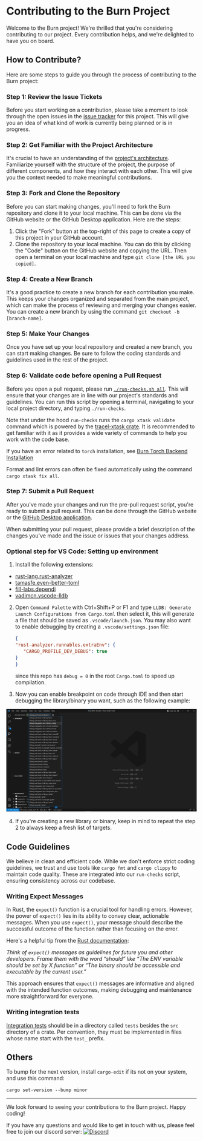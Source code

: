 # Contributing to the Burn Project

Welcome to the Burn project! We're thrilled that you're considering contributing to our project.
Every contribution helps, and we're delighted to have you on board.

## How to Contribute?

Here are some steps to guide you through the process of contributing to the Burn project:

### Step 1: Review the Issue Tickets

Before you start working on a contribution, please take a moment to look through the open issues in
the [issue tracker](https://github.com/tracel-ai/burn/issues) for this project. This will give you an
idea of what kind of work is currently being planned or is in progress.

### Step 2: Get Familiar with the Project Architecture

It's crucial to have an understanding of the [project's architecture](https://github.com/tracel-ai/burn/tree/main/contributor-book/src/project-architecture). Familiarize
yourself with the structure of the project, the purpose of different components, and how they
interact with each other. This will give you the context needed to make meaningful contributions.

### Step 3: Fork and Clone the Repository

Before you can start making changes, you'll need to fork the Burn repository and clone it to your
local machine. This can be done via the GitHub website or the GitHub Desktop application. Here are
the steps:

1. Click the "Fork" button at the top-right of this page to create a copy of this project in your
   GitHub account.
2. Clone the repository to your local machine. You can do this by clicking the "Code" button on the
   GitHub website and copying the URL. Then open a terminal on your local machine and type
   `git clone [the URL you copied]`.

### Step 4: Create a New Branch

It's a good practice to create a new branch for each contribution you make. This keeps your changes
organized and separated from the main project, which can make the process of reviewing and merging
your changes easier. You can create a new branch by using the command
`git checkout -b [branch-name]`.

### Step 5: Make Your Changes

Once you have set up your local repository and created a new branch, you can start making changes.
Be sure to follow the coding standards and guidelines used in the rest of the project.

### Step 6: Validate code before opening a Pull Request

Before you open a pull request, please run [`./run-checks.sh all`](/run-checks.sh). This
will ensure that your changes are in line with our project's standards and guidelines. You can run
this script by opening a terminal, navigating to your local project directory, and typing
`./run-checks`.

Note that under the hood `run-checks` runs the `cargo xtask validate` command which is powered by
the [tracel-xtask crate](https://github.com/tracel-ai/xtask). It is recommended to get familiar with
it as it provides a wide variety of commands to help you work with the code base.

If you have an error related to `torch` installation, see [Burn Torch Backend Installation](./crates/burn-tch/README.md#Installation)

Format and lint errors can often be fixed automatically using the command `cargo xtask fix all`.

### Step 7: Submit a Pull Request

After you've made your changes and run the pre-pull request script, you're ready to submit a pull
request. This can be done through the GitHub website or the
[GitHub Desktop application](https://desktop.github.com/).

When submitting your pull request, please provide a brief description of the changes you've made and
the issue or issues that your changes address.

### Optional step for VS Code: Setting up environment

1. Install the following extensions:

- [rust-lang.rust-analyzer](https://marketplace.visualstudio.com/items?itemName=rust-lang.rust-analyzer)
- [tamasfe.even-better-toml](https://marketplace.visualstudio.com/items?itemName=tamasfe.even-better-toml)
- [fill-labs.dependi](https://marketplace.visualstudio.com/items?itemName=fill-labs.dependi)
- [vadimcn.vscode-lldb](https://marketplace.visualstudio.com/items?itemName=vadimcn.vscode-lldb)

2. Open `Command Palette` with Ctrl+Shift+P or F1 and type `LLDB: Generate Launch Configurations from Cargo.toml` then select it, this will generate a file that should be saved as `.vscode/launch.json`.
You may also want to enable debugging by creating a `.vscode/settings.json` file:
   ```json
   {
   "rust-analyzer.runnables.extraEnv": {
      "CARGO_PROFILE_DEV_DEBUG": true
   }
   }
   ```
   since this repo has `debug = 0` in the root `Cargo.toml` to speed up compilation.

3. Now you can enable breakpoint on code through IDE and then start debugging the library/binary you want, such as the following example:

<div align="center">
<img src="./contributor-book/src/getting-started/debug-options-vscode.png" width="700px"/>
<div align="left">

4. If you're creating a new library or binary, keep in mind to repeat the step 2 to always keep a fresh list of targets.

## Code Guidelines

We believe in clean and efficient code. While we don't enforce strict coding guidelines, we trust
and use tools like `cargo fmt` and `cargo clippy` to maintain code quality. These are integrated
into our `run-checks` script, ensuring consistency across our codebase.

### Writing Expect Messages

In Rust, the `expect()` function is a crucial tool for handling errors. However, the power of
`expect()` lies in its ability to convey clear, actionable messages. When you use `expect()`, your
message should describe the successful outcome of the function rather than focusing on the error.

Here's a helpful tip from the [Rust documentation](https://doc.rust-lang.org/std/result/enum.Result.html#recommended-message-style):

_Think of `expect()` messages as guidelines for future you and other developers. Frame them with the word “should” like “The ENV variable should be set by X function” or “The binary should be accessible and executable by the current user.”_

This approach ensures that `expect()` messages are informative and aligned with the intended
function outcomes, making debugging and maintenance more straightforward for everyone.

### Writing integration tests

[Integration tests](https://doc.rust-lang.org/rust-by-example/testing/integration_testing.html) should be in a directory called `tests`
besides the `src` directory of a crate. Per convention, they must be implemented in files whose name start with the `test_` prefix.

## Others

To bump for the next version, install `cargo-edit` if its not on your system, and use this command:

```
cargo set-version --bump minor
```

---

We look forward to seeing your contributions to the Burn project. Happy coding!

If you have any questions and would like to get in touch with us, please feel free to join our
discord server:
[![Discord](https://img.shields.io/discord/1038839012602941528.svg?color=7289da&&logo=discord)](https://discord.gg/uPEBbYYDB6)

